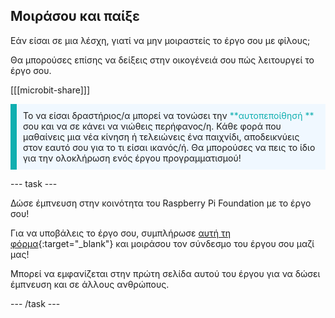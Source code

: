 ## Μοιράσου και παίξε

Εάν είσαι σε μια λέσχη, γιατί να μην μοιραστείς το έργο σου με φίλους;

Θα μπορούσες επίσης να δείξεις στην οικογένειά σου πώς λειτουργεί το έργο σου.

[[[microbit-share]]]

<p style="border-left: solid; border-width:10px; border-color: #0faeb0; background-color: aliceblue; padding: 10px;">
  Το να είσαι δραστήριος/α μπορεί να τονώσει την <span style="color: #0faeb0">**αυτοπεποίθησή **</span> σου και να σε κάνει να νιώθεις περήφανος/η. Κάθε φορά που μαθαίνεις μια νέα κίνηση ή τελειώνεις ένα παιχνίδι, αποδεικνύεις στον εαυτό σου για το τι είσαι ικανός/ή. Θα μπορούσες να πεις το ίδιο για την ολοκλήρωση ενός έργου προγραμματισμού!
</p>

\--- task ---

Δώσε έμπνευση στην κοινότητα του Raspberry Pi Foundation με το έργο σου!

Για να υποβάλεις το έργο σου, συμπλήρωσε [αυτή τη φόρμα](https://form.raspberrypi.org/f/community-project-submissions){:target="_blank"} και μοιράσου τον σύνδεσμο του έργου σου μαζί μας!

Μπορεί να εμφανίζεται στην πρώτη σελίδα αυτού του έργου για να δώσει έμπνευση και σε άλλους ανθρώπους.

\--- /task ---
